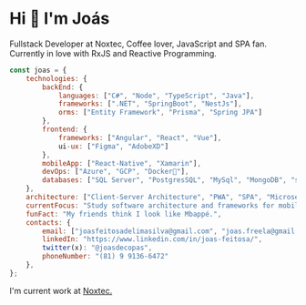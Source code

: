 # Hi 👋 I'm Joás

Fullstack Developer at Noxtec, Coffee lover, JavaScript and SPA fan. Currently in love with RxJS and Reactive Programming.

```javascript
const joas = {
    technologies: {
        backEnd: {
            languages: ["C#", "Node", "TypeScript", "Java"],
            frameworks: [".NET", "SpringBoot", "NestJs"],
            orms: ["Entity Framework", "Prisma", "Spring JPA"]
        },
        frontend: {
            frameworks: ["Angular", "React", "Vue"],
            ui-ux: ["Figma", "AdobeXD"]
        },
        mobileApp: ["React-Native", "Xamarin"],
        devOps: ["Azure", "GCP", "Docker🐳"],
        databases: ["SQL Server", "PostgresSQL", "MySql", "MongoDB", "sqlite"]
    },
    architecture: ["Client-Server Architecture", "PWA", "SPA", "Microservices"],
    currentFocus: "Study software architecture and frameworks for mobile development.",
    funFact: "My friends think I look like Mbappé.",
    contacts: {
        email: ["joasfeitosadelimasilva@gmail.com", "joas.freela@gmail.com"],
        linkedIn: "https://www.linkedin.com/in/joas-feitosa/",
        twitter(x): "@joasdecopas",
        phoneNumber: "(81) 9 9136-6472"
    }, 
};
```

I'm current work at [Noxtec.](https://noxtec.com.br/)

